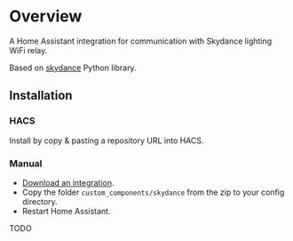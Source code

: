 # Overview

A Home Assistant integration for communication with Skydance lighting WiFi relay.

Based on [skydance](https://github.com/tomasbedrich/skydance) Python library.

## Installation

### HACS
Install by copy & pasting a repository URL into HACS.

### Manual
- [Download an integration](https://github.com/tomasbedrich/home-assistant-skydance/archive/master.zip).
- Copy the folder `custom_components/skydance` from the zip to your config directory.
- Restart Home Assistant.

TODO
